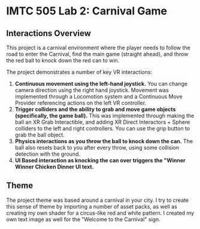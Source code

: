 # IMTC 505 Lab 2: Carnival Game

## Interactions Overview

This project is a carnival environment where the player needs to follow the road to enter the Carnival, find the main game (straight ahead), and throw the red ball to knock down the red can to win. 

The project demonstrates a number of key VR interactions:

1. **Continuous movement using the left-hand joystick.** You can change camera direction using the right hand joystick. Movement was implemented through a Locomotion system and a Continuous Move Provider referencing actions on the left VR controller.
2. **Trigger colliders and the ability to grab and move game objects (specifically, the game ball).** This was implemented through making the ball an XR Grab Interactible, and adding XR Direct Interactors + Sphere colliders to the left and right controllers. You can use the grip button to grab the ball object.
3. **Physics interactions as you throw the ball to knock down the can.** The ball also resets back to you after every throw, using some collision detection with the ground.
4. **UI Based interaction as knocking the can over triggers the "Winner Winner Chicken Dinner UI text.**


## Theme
The project theme was based around a carnival in your city. I try to create this sense of theme by importing a number of asset packs, as well as creating my own shader for a circus-like red and white pattern. I created my own text image as well for the "Welcome to the Carnival" sign.
